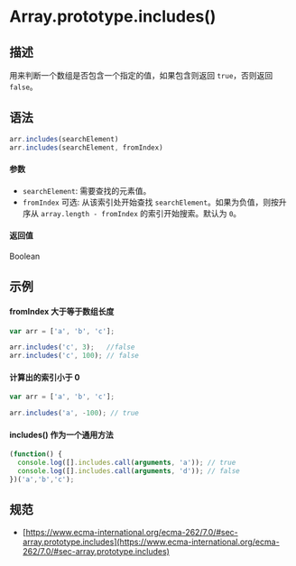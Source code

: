 # Array.prototype.includes()

## 描述
用来判断一个数组是否包含一个指定的值，如果包含则返回 `true`，否则返回 `false`。

## 语法
```js
arr.includes(searchElement)
arr.includes(searchElement, fromIndex)
```
#### 参数
- `searchElement`: 需要查找的元素值。
- `fromIndex` 可选: 从该索引处开始查找 `searchElement`。如果为负值，则按升序从 `array.length - fromIndex` 的索引开始搜索。默认为 `0`。

#### 返回值
Boolean

## 示例
#### fromIndex 大于等于数组长度
```js
var arr = ['a', 'b', 'c'];

arr.includes('c', 3);   //false
arr.includes('c', 100); // false
```

#### 计算出的索引小于 0
```js
var arr = ['a', 'b', 'c'];

arr.includes('a', -100); // true
```

#### includes() 作为一个通用方法
```js
(function() {
  console.log([].includes.call(arguments, 'a')); // true
  console.log([].includes.call(arguments, 'd')); // false
})('a','b','c');
```

## 规范
- [https://www.ecma-international.org/ecma-262/7.0/#sec-array.prototype.includes](https://www.ecma-international.org/ecma-262/7.0/#sec-array.prototype.includes)


